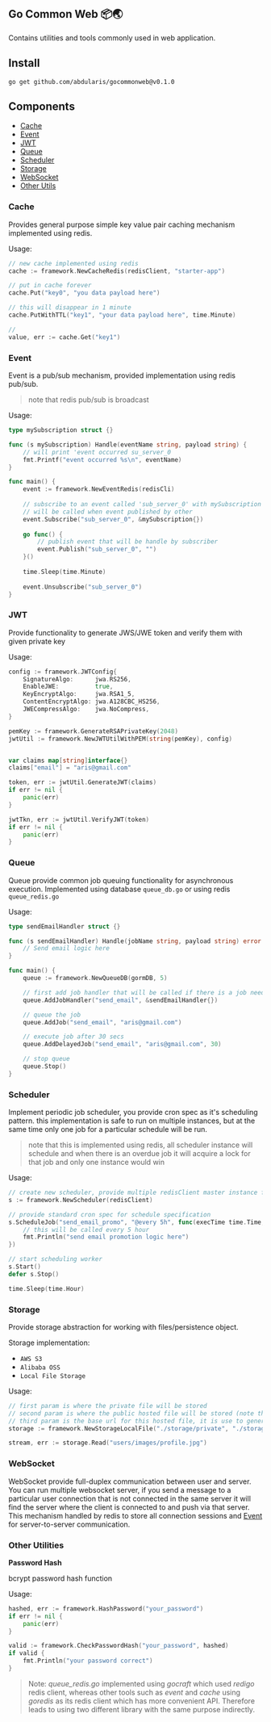 ## Go Common Web 📦🌏

Contains utilities and tools commonly used in web application.


## Install

```
go get github.com/abdularis/gocommonweb@v0.1.0
```

## Components
- [Cache](#cache)
- [Event](#event)
- [JWT](#jwt)
- [Queue](#queue)
- [Scheduler](#scheduler)
- [Storage](#storage)
- [WebSocket](#websocket)
- [Other Utils](#other-utilities)

### Cache

Provides general purpose simple key value pair caching mechanism implemented using redis.

Usage:
```go
// new cache implemented using redis
cache := framework.NewCacheRedis(redisClient, "starter-app")

// put in cache forever
cache.Put("key0", "you data payload here")

// this will disappear in 1 minute
cache.PutWithTTL("key1", "your data payload here", time.Minute)

// 
value, err := cache.Get("key1")
```

### Event

Event is a pub/sub mechanism, provided implementation using redis pub/sub.
> note that redis pub/sub is broadcast

Usage:
```go
type mySubscription struct {}

func (s mySubscription) Handle(eventName string, payload string) {
	// will print 'event occurred su_server_0
	fmt.Printf("event occurred %s\n", eventName)
}

func main() {
    event := framework.NewEventRedis(redisCli)
    
    // subscribe to an event called 'sub_server_0' with mySubscription as handler that
    // will be called when event published by other
    event.Subscribe("sub_server_0", &mySubscription{})
    
    go func() {
    	// publish event that will be handle by subscriber
    	event.Publish("sub_server_0", "")
    }()
    
    time.Sleep(time.Minute)
    
    event.Unsubscribe("sub_server_0")
}
```

### JWT

Provide functionality to generate JWS/JWE token and verify them with given private key

Usage:
```go
config := framework.JWTConfig{
	SignatureAlgo:      jwa.RS256,
	EnableJWE:          true,
	KeyEncryptAlgo:     jwa.RSA1_5,
	ContentEncryptAlgo: jwa.A128CBC_HS256,
	JWECompressAlgo:    jwa.NoCompress,
}

pemKey := framework.GenerateRSAPrivateKey(2048)
jwtUtil := framework.NewJWTUtilWithPEM(string(pemKey), config)


var claims map[string]interface{}
claims["email"] = "aris@gmail.com"

token, err := jwtUtil.GenerateJWT(claims)
if err != nil {
    panic(err)
}

jwtTkn, err := jwtUtil.VerifyJWT(token)
if err != nil {
    panic(err)
}
```

### Queue

Queue provide common job queuing functionality for asynchronous execution.
Implemented using database `queue_db.go` or using redis `queue_redis.go`

Usage:
```go
type sendEmailHandler struct {}

func (s sendEmailHandler) Handle(jobName string, payload string) error {
    // Send email logic here
}

func main() {
    queue := framework.NewQueueDB(gormDB, 5)

    // first add job handler that will be called if there is a job needs to be run
    queue.AddJobHandler("send_email", &sendEmailHandler{})

    // queue the job
    queue.AddJob("send_email", "aris@gmail.com")

    // execute job after 30 secs
    queue.AddDelayedJob("send_email", "aris@gmail.com", 30)

    // stop queue
    queue.Stop()
}
```

### Scheduler

Implement periodic job scheduler, you provide cron spec as it's scheduling pattern. this implementation is safe to run on multiple instances, but at the same time only one job for a particular schedule will be run.

> note that this is implemented using redis, all scheduler instance will schedule and when there is an overdue job it will acquire a lock for that job and only one instance would win

Usage:
```go
// create new scheduler, provide multiple redisClient master instance for global lock safety see NewScheduler() docs
s := framework.NewScheduler(redisClient)

// provide standard cron spec for schedule specification
s.ScheduleJob("send_email_promo", "@every 5h", func(execTime time.Time, jobName string, cronSpec string) {
	// this will be called every 5 hour
	fmt.Println("send email promotion logic here")
})

// start scheduling worker
s.Start()
defer s.Stop()

time.Sleep(time.Hour)
```

### Storage

Provide storage abstraction for working with files/persistence object.

Storage implementation:
- `AWS S3`
- `Alibaba OSS`
- `Local File Storage`

Usage:

```go
// first param is where the private file will be stored
// second param is where the public hosted file will be stored (note that this directory needs to be served by your web server to give access)
// third param is the base url for this hosted file, it is use to generate URL from object key (path) and append this base url to build full url
storage := framework.NewStorageLocalFile("./storage/private", "./storage/public", "http://localhost/files")

stream, err := storage.Read("users/images/profile.jpg")
```

### WebSocket

WebSocket provide full-duplex communication between user and server. You can run multiple websocket server, if you send
a message to a particular user connection that is not connected in the same server it will find the server where the
client is connected to and push via that server. This mechanism handled by redis to store all connection sessions
and [Event](#event) for server-to-server communication.


### Other Utilities

**Password Hash**

bcrypt password hash function

Usage:
```go
hashed, err := framework.HashPassword("your_password")
if err != nil {
    panic(err)
}

valid := framework.CheckPasswordHash("your_password", hashed)
if valid {
    fmt.Println("your password correct")
}
```


> Note: *queue_redis.go* implemented using *gocraft* which used *redigo* redis client, whereas other tools such as *event* and *cache* using *goredis* as its redis client which has more convenient API. Therefore leads to using two different library with the same purpose indirectly.